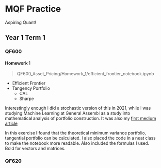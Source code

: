 # MQF Practice

Aspiring Quant!

## Year 1 Term 1
### QF600
#### Homework 1
> QF600_Asset_Pricing/Homework_1/efficient_frontier_notebook.ipynb
- Efficient Frontier
- Tangency Portfolio
    - CAL
    - Sharpe

Interestingly enough I did a stochastic version of this in 2021, while I was studying Machine Learning at General Assembl as a study into mathematical analysis of portfolio construction. It was also my [first medium article](https://medium.com/@changjulian17/modern-portfolio-theory-with-python-f33c9f517cd4)

In this exercise I found that the theoretical minimum variance portfolio, tangential portfolio can be calculated. I also placed the code in a neat class to make the notebook more readable. Also included the formulas I used. Bold for vectors and matrices.
### QF620

 
